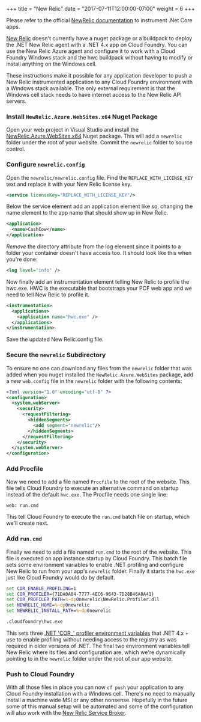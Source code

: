 +++
title = "New Relic"
date = "2017-07-11T12:00:00-07:00"
weight = 6
+++

Please refer to the official [NewRelic documentation](https://docs.pivotal.io/partners/newrelic/) to instrument .Net Core apps.

[New Relic](https://newrelic.com/) doesn't currently have a nuget package or a buildpack to deploy the .NET New Relic agent with a .NET 4.x app on Cloud Foundry. You can use the New Relic Azure agent and configure it to work with a Cloud Foundry Windows stack and the hwc buildpack without having to modify or install anything on the Windows cell.

These instructions make it possible for any application developer to push a New Relic instrumented application to any Cloud Foundry environment with a Windows stack available. The only external requirement is that the Windows cell stack needs to have internet access to the New Relic API servers.

### Install `NewRelic.Azure.WebSites.x64` Nuget Package

Open your web project in Visual Studio and install the [NewRelic.Azure.WebSites.x64](https://www.nuget.org/packages/NewRelic.Azure.WebSites.x64/) Nuget package. This will add a `newrelic` folder under the root of your website. Commit the `newrelic` folder to source control.

### Configure `newrelic.config`

Open the `newrelic/newrelic.config` file. Find the `REPLACE_WITH_LICENSE_KEY` text and replace it with your New Relic license key.

```xml
<service licenseKey="REPLACE_WITH_LICENSE_KEY"/>
```

Below the service element add an application element like so, changing the name element to the app name that should show up in New Relic.

```xml
<application>
  <name>CashCow</name>
</application>
```

_Remove_ the directory attribute from the log element since it points to a folder your container doesn't have access too. It should look like this when you're done:

```xml
<log level="info" />
```

Now finally add an instrumentation element telling New Relic to profile the hwc.exe. HWC is the executable that bootstraps your PCF web app and we need to tell New Relic to profile it.

```xml
<instrumentation>
  <applications>
    <application name="hwc.exe" />
  </applications>
</instrumentation>
```

Save the updated New Relic.config file.

### Secure the `newrelic` Subdirectory 

To ensure no one can download any files from the `newrelic` folder that was added when you nuget installed the `NewRelic.Azure.WebSites` package, add a _new_ `web.config` file in the `newrelic` folder with the following contents:

```xml
<?xml version="1.0" encoding="utf-8" ?>
<configuration>
  <system.webServer>
    <security>
      <requestFiltering>
        <hiddenSegments>
          <add segment="newrelic"/>
        </hiddenSegments>
      </requestFiltering>
    </security>
  </system.webServer>
</configuration>
```

### Add Procfile

Now we need to add a file named `Procfile` to the root of the website. This file tells Cloud Foundry to execute an alternative command on startup instead of the default `hwc.exe`. The Procfile needs one single line:

```
web: run.cmd
```

This tell Cloud Foundry to execute the `run.cmd` batch file on startup, which we'll create next.

### Add `run.cmd`

Finally we need to add a file named `run.cmd` to the root of the website. This file is executed on app instance startup by Cloud Foundry. This batch file sets some environment variables to enable .NET profiling and configure New Relic to run from your app's `newrelic` folder. Finally it starts the `hwc.exe` just like Cloud Foundry would do by default.

```bat
set COR_ENABLE_PROFILING=1
set COR_PROFILER={71DA0A04-7777-4EC6-9643-7D28B46A8A41}
set COR_PROFILER_PATH=%~dp0newrelic\NewRelic.Profiler.dll
set NEWRELIC_HOME=%~dp0newrelic
set NEWRELIC_INSTALL_PATH=%~dp0newrelic

.cloudfoundry\hwc.exe
```

This sets three [.NET 'COR_' profiler environment variables](https://msdn.microsoft.com/en-us/library/ee471451(v=vs.100).aspx) that .NET 4.x + use to enable profiling without needing access to the registry as was required in older versions of .NET. The final two environment variables tell New Relic where its files and configuration are, which we're dynamically pointing to in the `newrelic` folder under the root of our app website.

### Push to Cloud Foundry

With all those files in place you can now `cf push` your application to any Cloud Foundry installation with a Windows cell. There's no need to manually install a machine wide MSI or any other nonsense. Hopefully in the future some of this manual setup will be automated and some of the configuration will also work with the [New Relic Service Broker](https://docs.pivotal.io/partners/newrelic/index.html).
